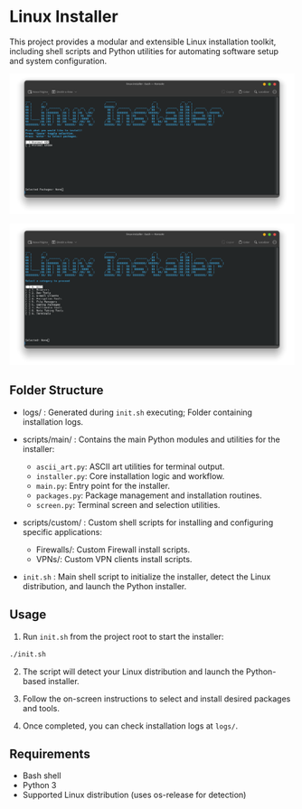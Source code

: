 # Linux Installer

This project provides a modular and extensible Linux installation toolkit, including shell scripts and Python utilities for automating software setup and system configuration.

![Preview](./assets/cli_preview.png)

![Preview](./assets/cli_preview_2.png)

## Folder Structure

- logs/ : Generated during `init.sh` executing; Folder containing installation logs.

- scripts/main/ : Contains the main Python modules and utilities for the installer:

  - `ascii_art.py`: ASCII art utilities for terminal output.
  - `installer.py`: Core installation logic and workflow.
  - `main.py`: Entry point for the installer.
  - `packages.py`: Package management and installation routines.
  - `screen.py`: Terminal screen and selection utilities.

- scripts/custom/ : Custom shell scripts for installing and configuring specific applications:

  - Firewalls/: Custom Firewall install scripts.
  - VPNs/: Custom VPN clients install scripts.

- `init.sh` : Main shell script to initialize the installer, detect the Linux distribution, and launch the Python installer.

## Usage

1. Run `init.sh` from the project root to start the installer:

```bash
./init.sh
```

2. The script will detect your Linux distribution and launch the Python-based installer.

3. Follow the on-screen instructions to select and install desired packages and tools.

4. Once completed, you can check installation logs at `logs/`.

## Requirements

- Bash shell
- Python 3
- Supported Linux distribution (uses os-release for detection)